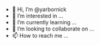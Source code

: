 - 👋 Hi, I’m @yarbornick
- 👀 I’m interested in ...
- 🌱 I’m currently learning ...
- 💞️ I’m looking to collaborate on ...
- 📫 How to reach me ...

<!---
yarbornick/yarbornick is a ✨ special ✨ repository because its `README.md` (this file) appears on your GitHub profile.
You can click the Preview link to take a look at your changes.
--->
